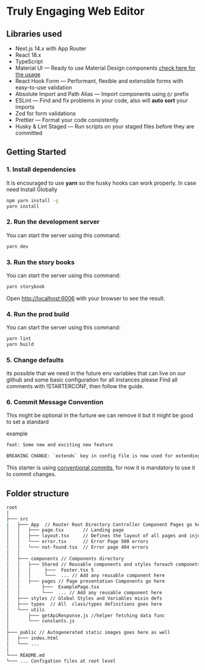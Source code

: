 # Truly Engaging Web Editor

## Libraries used

- Next.js 14.x with App Router
- React 18.x
- TypeScript
- Material UI — Ready to use Material Design components [check here for the usage](https://mui.com/material-ui/getting-started/usage/)
- React Hook Form — Performant, flexible and extensible forms with easy-to-use validation
- Absolute Import and Path Alias — Import components using `@/` prefix
- ESLint — Find and fix problems in your code, also will **auto sort** your imports
- Zod for form validations
- Prettier — Format your code consistently
- Husky & Lint Staged — Run scripts on your staged files before they are committed

## Getting Started

### 1. Install dependencies

It is encouraged to use **yarn** so the husky hooks can work properly.
In case need Install Globally

```bash
npm yarn install -g
yarn install
```

### 2. Run the development server

You can start the server using this command:

```bash
yarn dev
```

### 3. Run the story books

You can start the server using this command:

```bash
yarn storybook
```

Open [http://localhost:6006](http://localhost:6006) with your browser to see the result.

### 4. Run the prod build

You can start the server using this command:

```bash
yarn lint
yarn build
```

### 5. Change defaults

its possible that we need in the future env variables that can live on our github
and some basic configuration for all instances please
Find all comments with !STARTERCONF, then follow the guide.

### 6. Commit Message Convention

This might be optional in the furture we can remove it but it might be good to set a standard

example

```bash
feat: Some new and exciting new feature

BREAKING CHANGE: `extends` key in config file is now used for extending other config files
```

This starter is using [conventional commits](https://www.conventionalcommits.org/en/v1.0.0/), for now it is mandatory to use it to commit changes.

## Folder structure

```bash
root
│
├─── src
|   ├─── App  // Router Root Directory Controller Component Pages go here
│   │   ├─── page.tsx       // Landing page
│   │   ├─── layout.tsx     // Defines the layout of all pages and inject metadata
│   │   └─── error.tsx      // Error Page 500 errors
│   │   └─── not-found.tsx  // Error page 404 errors
│   │
│   ├─── components // Components directory
│   │   ├─── Shared // Reusable components and styles foreach componets
│   │   │     ├───  Footer.tsx 5
│   │   │     └───  ... // Add any reusable component here
│   │   ├─── pages // Page presentation Components go here
│   │        ├───  ExamplePage.tsx
│   │        └───  ... // Add any reusable component here
│   ├─── styles // Global Styles and Variables mixin defs
│   ├─── types  // All  class/types definitions goes here
│   └─── utils
│       ├─── getApiResponse.js //helper fetching data func
│       └─── constants.js
│
├─── public // Autogenerated static images goes here as well
│   ├─── index.html
│   └─── ...
│
└─── README.md
└─── ... Configation files at root level
```
